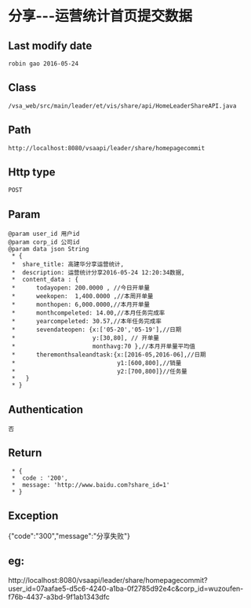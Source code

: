 
# 分享---运营统计首页提交数据

## Last modify date
	robin gao 2016-05-24

## Class 
	/vsa_web/src/main/leader/et/vis/share/api/HomeLeaderShareAPI.java

## Path
	http://localhost:8080/vsaapi/leader/share/homepagecommit

## Http type
	POST

## Param
 	@param user_id 用户id
 	@param corp_id 公司id
 	@param data json String
 	 * {
	 * 	share_title: 高建华分享运营统计,
	 * 	description: 运营统计分享2016-05-24 12:20:34数据,
	 *  content_data : {
	 *  	todayopen: 200.0000 , //今日开单量
	 *  	weekopen:  1,400.0000 ,//本周开单量
	 *  	monthopen: 6,000.0000,//本月开单量
	 *  	monthcompeleted: 14.00,//本月任务完成率
	 *  	yearcompeleted: 30.57,//本年任务完成率
	 *  	sevendateopen: {x:['05-20','05-19'],//日期
	 *						y:[30,80], // 开单量
	 *						monthavg:70 },//本月开单量平均值
	 *  	theremonthsaleandtask:{x:[2016-05,2016-06],//日期
	 *  						   y1:[600,800],//销量
	 *                             y2:[700,800]}//任务量
	 *   }
	 * }

## Authentication
	否
	
## Return
	 * {
	 *  code : '200',
	 *  message: 'http://www.baidu.com?share_id=1'
	 * }
## Exception
   {"code":"300","message":"分享失败"}

## eg:
http://localhost:8080/vsaapi/leader/share/homepagecommit?user_id=07aafae5-d5c6-4240-a1ba-0f2785d92e4c&corp_id=wuzoufen-f76b-4437-a3bd-9f1ab1343dfc



